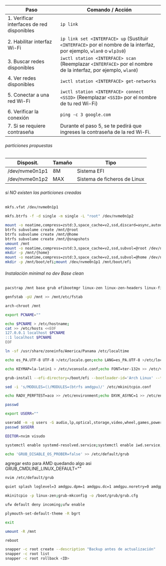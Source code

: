 | Paso | Comando / Acción |
|------|------------------|
| 1. Verificar interfaces de red disponibles | `ip link` |
| 2. Habilitar interfaz Wi-Fi | `ip link set <INTERFACE> up` (Sustituir `<INTERFACE>` por el nombre de la interfaz, por ejemplo, `wlan0` o `wlp3s0`) |
| 3. Buscar redes disponibles | `iwctl station <INTERFACE> scan` (Reemplazar `<INTERFACE>` por el nombre de la interfaz, por ejemplo, `wlan0`) |
| 4. Ver redes disponibles | `iwctl station <INTERFACE> get-networks` |
| 5. Conectar a una red Wi-Fi | `iwctl station <INTERFACE> connect <SSID>` (Reemplazar `<SSID>` por el nombre de tu red Wi-Fi) |
| 6. Verificar la conexión | `ping -c 3 google.com` |
| 7. Si se requiere contraseña | Durante el paso 5, se te pedirá que ingreses la contraseña de la red Wi-Fi. |

###### particiones propuestas
|Disposit.|Tamaño|Tipo|
|---|---|---|
|/dev/nvme0n1p1|8M|Sistema EFI|
|/dev/nvme0n1p2|MAX|Sistema de ficheros de Linux|

###### si *NO existen* las particiones creadas
```bash
mkfs.vfat /dev/nvme0n1p1
```
```bash
mkfs.btrfs -f -d single -m single -L "root" /dev/nvme0n1p2
```

```bash
mount -o noatime,compress=zstd:3,space_cache=v2,ssd,discard=async,autodefrag /dev/nvme0n1p2 /mnt
btrfs subvolume create /mnt/@root
btrfs subvolume create /mnt/@home
btrfs subvolume create /mnt/@snapshots
umount /mnt
mount -o noatime,compress=zstd:3,space_cache=v2,ssd,subvol=@root /dev/nvme0n1p2 /mnt
mkdir -p /mnt/{home}
mount -o noatime,compress=zstd:3,space_cache=v2,ssd,subvol=@home /dev/nvme0n1p2 /mnt/home
mkdir -p /mnt/boot/efi;mount /dev/nvme0n1p1 /mnt/boot/efi
```

###### Instalación minimal no dev Base clean 
```bash
pacstrap /mnt base grub efibootmgr linux-zen linux-zen-headers linux-firmware amd-ucode iwd wireless-regdb btrfs-progs fuse pipewire pipewire-pulse wireplumber pipewire-alsa mesa vulkan-radeon libva-mesa-driver mesa-vdpau lib32-mesa lib32-vulkan-radeon lib32-libva-mesa-driver lib32-mesa-vdpau amdgpu upower sof-firmware sudo ufw snapper util-linux plymouth xorg-xwayland wayland terminus-font xdg-user-dirs htop neovim hunspell-es_pa
```

```bash
genfstab -pU /mnt >> /mnt/etc/fstab
```

```bash
arch-chroot /mnt
```

```bash
export PCNAME=""
```

```bash
echo $PCNAME > /etc/hostname;
cat >> /etc/hosts <<EOF
127.0.0.1 localhost $PCNAME
::1 localhost $PCNAME
EOF
```

```bash
ln -sf /usr/share/zoneinfo/America/Panama /etc/localtime
```

```bash
echo es_PA.UTF-8 UTF-8 >/etc/locale.gen;echo LANG=es_PA.UTF-8 >/etc/locale.conf;echo LANG=es_PA.UTF-8 >>/etc/environment;echo LC_TIME=C >>/etc/environment;echo LC_COLLATE=C >>/etc/environment;locale-gen
```

```bash
echo KEYMAP=la-latin1 > /etc/vconsole.conf;echo FONT=ter-132n >> /etc/vconsole.conf
```

```bash
grub-install --efi-directory=/boot/efi --bootloader-id='Arch Linux' --target=x86_64-efi
```

```bash
sed -i 's/MODULES=()/MODULES=(btrfs amdgpu)/' /etc/mkinitcpio.conf
```

```bash
echo RADV_PERFTEST=aco >> /etc/environment;echo DXVK_ASYNC=1 >> /etc/environment
```

```bash
passwd
```

```bash
export USERR=""
```

```bash
useradd -m -g users -G audio,lp,optical,storage,video,wheel,games,power,scanner,polkitd -s /bin/bash $USERR
passwd $USERR
```

```bash
EDITOR=nvim visudo
```

```bash
systemctl enable systemd-resolved.service;systemctl enable iwd.service;systemctl enable bluetooth.service;systemctl enable ufw.service;systemctl enable upower.service;sudo systemctl enable fstrim.timer;
```
```bash
echo 'GRUB_DISABLE_OS_PROBER=false' >> /etc/default/grub
```
agregar esto para AMD
quedando algo asi GRUB_CMDLINE_LINUX_DEFAULT=""
```bash
nvim /etc/default/grub

quiet splash loglevel=3 amdgpu.dpm=1 amdgpu.dc=1 amdgpu.noretry=0 amdgpu.vm_fragment_size=9 amdgpu.powerplay=1
```

```bash
mkinitcpio -p linux-zen;grub-mkconfig -o /boot/grub/grub.cfg
```

```bash
ufw default deny incoming;ufw enable
```
```bash
plymouth-set-default-theme -R bgrt
```

```bash
exit
```
```bash
umount -R /mnt
```
```bash
reboot
```
```bash
snapper -c root create --description "Backup antes de actualización"
snapper -c root list
snapper -c root rollback <ID>
```

